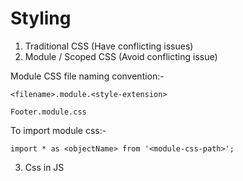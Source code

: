 # Styling

1. Traditional CSS (Have conflicting issues)
2. Module / Scoped CSS (Avoid conflicting issue)

Module CSS file naming convention:-

```
<filename>.module.<style-extension>
```

```
Footer.module.css
```

To import module css:-

```
import * as <objectName> from '<module-css-path>';
```


3. Css in JS
